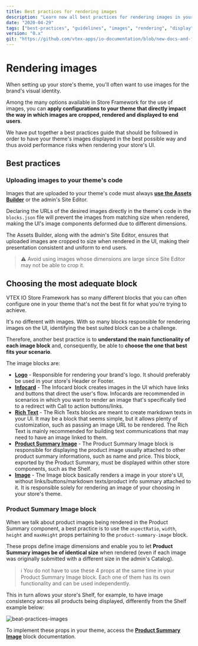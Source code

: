 ```yaml
---
title: Best practices for rendering images
description: "Learn now all best practices for rendering images in your store's theme and improve the way in which images are cropped, rendered and displayed to end users"
date: "2020-04-29"
tags: ["best-practices", "guidelines", "images", "rendering", "display"]
version: "0.x"
git: "https://github.com/vtex-apps/io-documentation/blob/new-docs-and-fix/docs/en/Recipes/templates/best-practices-for-rendering-images.md"
---
```


# Rendering images

When setting up your store's theme, you'll often want to use images for the brand's visual identity.

Among the many options available in Store Framework for the use of images, you can **apply configurations to your theme that directly impact the way in which images are cropped, rendered and displayed to end users**.

We have put together a best practices guide that should be followed in order to have your theme's images displayed in the best possible way and thus avoid performance risks when rendering your store's UI.

## Best practices

### Uploading images to your theme's code
  
Images that are uploaded to your theme's code must always [**use the Assets Builder**](https://vtex.io/docs/recipes/development/using-the-assets-builder) or the admin's Site Editor.

Declaring the URLs of the desired images directly in the theme's code in the `blocks.json` file will prevent the images from matching size when rendered, making the UI's image components deformed due to different dimensions.
  
The Assets Builder, along with the admin's Site Editor, ensures that uploaded images are cropped to size when rendered in the UI, making their presentation consistent and uniform to end users. 

>⚠️ Avoid using images whose dimensions are large since Site Editor may not be able to crop it. 

## Choosing the most adequate block

VTEX IO Store Framework has so many different blocks that you can often configure one in your theme that's not the best fit for what you're trying to achieve.   

It's no different with images. With so many blocks responsible for rendering images on the UI, identifying the best suited block can be a challenge. 

Therefore, another best practice is to **understand the main functionality of each image block** and, consequently, be able to **choose the one that best fits your scenario**.
  
The image blocks are:

- [**Logo**](https://vtex.io/docs/components/all/vtex.store-components/logo) - Responsible for rendering your brand's logo. It should preferably be used in your store's Header or Footer. 
- [**Infocard**](https://vtex.io/docs/components/all/vtex.store-components/infocard) - The Infocard block creates images in the UI which have links and buttons that direct the user's flow. Infocards are recommended in scenarios in which you want to render an image that's specifically tied to a redirect with Call to action buttons/links. 
- [**Rich Text**](https://vtex.io/docs/components/all/vtex.rich-text@0.9.1/) - The Rich Texts blocks are meant to create markdown texts in your UI. It may be a block that seems simple, but it allows plenty of customization, such as passing an image URL to be rendered. The Rich Text is mainly recommended for building text communications that may need to have an image linked to them.
- [**Product Summary Image**](https://vtex.io/docs/components/all/vtex.product-summary@2.53.3/product-summary-image/) - The Product Summary Image block is responsible for displaying the product image usually attached to other product summary informations, such as name and price. This block, exported by the Product Summary, must be displayed within other store components, such as the Shelf. 
- [**Image**](https://vtex.io/docs/components/all/vtex.store-image@0.4.3/) - The Image block basically renders a image in your store's UI, without links/buttons/markdown texts/product info summary attached to it. It is responsible solely for rendering an image of your choosing in your store's theme. 

### Product Summary Image block

When we talk about product images being rendered in the Product Summary component, a best practice is to use the `aspectRatio`, `width`, `height` and `maxHeight` props pertaining to the `product-summary-image` block.

These props define image dimensions and enable you to let **Product Summary images be of identical size** when rendered (even if each image was originally submitted with a different size in the admin's Catalog).

>ℹ️ You do not have to use these 4 props at the same time in your Product Summary Image block. Each one of them has its own functionality and can be used independently. 

This in turn allows your store's Shelf, for example, to have image consistency across all products being displayed, differently from the Shelf example below: 

![beat-practices-images](https://user-images.githubusercontent.com/52087100/80645249-3bdbf680-8a41-11ea-8f63-8b96b20f7c4b.png)

To implement these props in your theme, access the [**Product Summary Image**](https://vtex.io/docs/components/all/vtex.product-summary@2.53.3/product-summary-image/) block documentation.

